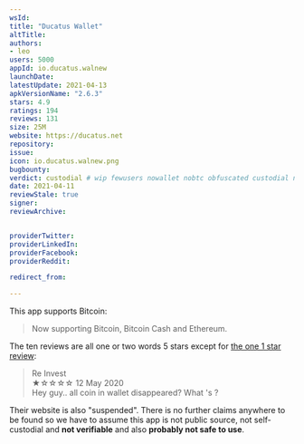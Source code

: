 ```yaml
---
wsId: 
title: "Ducatus Wallet"
altTitle: 
authors:
- leo
users: 5000
appId: io.ducatus.walnew
launchDate: 
latestUpdate: 2021-04-13
apkVersionName: "2.6.3"
stars: 4.9
ratings: 194
reviews: 131
size: 25M
website: https://ducatus.net
repository: 
issue: 
icon: io.ducatus.walnew.png
bugbounty: 
verdict: custodial # wip fewusers nowallet nobtc obfuscated custodial nosource nonverifiable reproducible bounty defunct
date: 2021-04-11
reviewStale: true
signer: 
reviewArchive:


providerTwitter: 
providerLinkedIn: 
providerFacebook: 
providerReddit: 

redirect_from:

---
```



This app supports Bitcoin:

> Now supporting Bitcoin, Bitcoin Cash and Ethereum.

The ten reviews are all one or two words 5 stars except for
[the one 1 star review](https://play.google.com/store/apps/details?id=io.ducatus.walnew&reviewId=gp%3AAOqpTOGugVoUMzb6SVIMKYq_-dA9r_fCDED3Xj5qehzQALl_tVyXXhtylPIQYG2VnTwXqpxN28bLslG8Mk4G-A):

> Re Invest<br>
  ★☆☆☆☆ 12 May 2020<br>
  Hey guy.. all coin in wallet disappeared? What 's ?

Their website is also "suspended". There is no further claims anywhere
to be found so we have to assume this app is not public source, not
self-custodial and **not verifiable** and also **probably not safe to use**.
